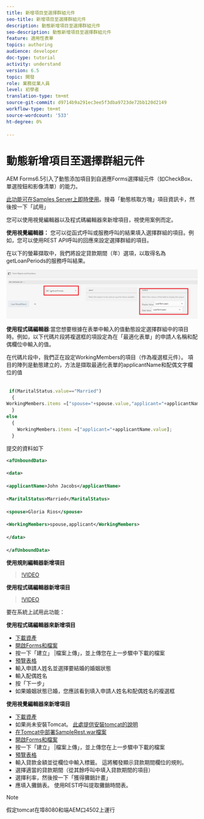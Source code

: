 ```yaml
---
title: 新增項目至選擇群組元件
seo-title: 新增項目至選擇群組元件
description: 動態新增項目至選擇群組元件
seo-description: 動態新增項目至選擇群組元件
feature: 適用性表單
topics: authoring
audience: developer
doc-type: tutorial
activity: understand
version: 6.5
topic: 開發
role: 業務從業人員
level: 初學者
translation-type: tm+mt
source-git-commit: d9714b9a291ec3ee5f3dba9723de72bb120d2149
workflow-type: tm+mt
source-wordcount: '533'
ht-degree: 0%

---
```




# 動態新增項目至選擇群組元件

AEM Forms6.5引入了動態添加項目到自適應Forms選擇組元件（如CheckBox、單選按鈕和影像清單）的能力。

[此功能可在Samples Server上即時使用](https://forms.enablementadobe.com/content/samples/samples.html?query=0)。搜尋「動態核取方塊」項目資訊卡，然後按一下「試用」


您可以使用視覺編輯器以及程式碼編輯器來新增項目，視使用案例而定。

**使用視覺編輯器：** 您可以從函式呼叫或服務呼叫的結果填入選擇群組的項目。例如，您可以使用REST API呼叫的回應來設定選擇群組的項目。

在以下的螢幕擷取中，我們將設定貸款期間（年）選項，以取得名為getLoanPeriods的服務呼叫結果。

![規則編輯器](assets/ruleeditor.png)

**使用程式碼編輯器**:當您想要根據在表單中輸入的值動態設定選擇群組中的項目時。例如，以下代碼片段將複選框的項設定為在「最適化表單」的申請人名稱和配偶欄位中輸入的值。

在代碼片段中，我們正在設定WorkingMembers的項目（作為複選框元件）。 項目的陣列是動態建立的，方法是擷取最適化表單的applicantName和配偶文字欄位的值

```javascript
 
 if(MaritalStatus.value=="Married")
  {
WorkingMembers.items =["spouse="+spouse.value,"applicant="+applicantName.value];
  }
else
  {
    WorkingMembers.items =["applicant="+applicantName.value];
  }
```

提交的資料如下

```xml
<afUnboundData>

<data>

<applicantName>John Jacobs</applicantName>

<MaritalStatus>Married</MaritalStatus>

<spouse>Gloria Rios</spouse>

<WorkingMembers>spouse,applicant</WorkingMembers>

</data>

</afUnboundData>
```

**使用規則編輯器新增項目**

>[!VIDEO](https://video.tv.adobe.com/v/26847?quality=12&learn=on)

**使用程式碼編輯器新增項目**

>[!VIDEO](https://video.tv.adobe.com/v/26848?quality=12&learn=on)

要在系統上試用此功能：

**使用程式碼編輯器來新增項目**

* [下載資產](assets/usingthecodeeditor.zip)
* [開啟Forms和檔案](http://localhost:4502/aem/forms.html/content/dam/formsanddocuments)
* 按一下「建立」 |檔案上傳」，並上傳您在上一步驟中下載的檔案
* [預覽表格](http://localhost:4502/content/dam/formsanddocuments/simpleform/jcr:content?wcmmode=disabled)
* 輸入申請人姓名並選擇要結婚的婚姻狀態
* 輸入配偶姓名
* 按「下一步」
* 如果婚姻狀態已婚，您應該看到填入申請人姓名和配偶姓名的複選框

**使用視覺編輯器來新增項目**

* [下載資產](assets/usingthevisualeditor.zip)
* 如果尚未安裝Tomcat。 [此處提供安裝tomcat的說明](https://docs.adobe.com/content/help/en/experience-manager-learn/forms/ic-print-channel-tutorial/introduction.html)
* [在Tomcat中部署SampleRest.war檔案](https://forms.enablementadobe.com/content/DemoServerBundles/SampleRest.war)
* [開啟Forms和檔案](http://localhost:4502/aem/forms.html/content/dam/formsanddocuments)
* 按一下「建立」 |檔案上傳」，並上傳您在上一步驟中下載的檔案
* [預覽表格](http://localhost:4502/content/dam/formsanddocuments/amortizationschedule/jcr:content?wcmmode=disabled)
* 輸入貸款金額並從欄位中輸入標籤。 這將觸發顯示貸款期間欄位的規則。
* 選擇適當的貸款期間（從其餘呼叫中填入貸款期間的項目）
* 選擇利率，然後按一下「獲得攤銷計畫」
* 應填入攤銷表。 使用REST呼叫提取攤銷時間表。

>[!NOTE]
> 假定tomcat在埠8080和端AEM口4502上運行
